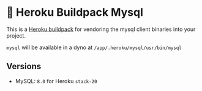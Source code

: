 # 🐶 Heroku Buildpack Mysql

This is a [Heroku buildpack](http://devcenter.heroku.com/articles/buildpacks) for vendoring the mysql client binaries into your project.

`mysql` will be available in a dyno at `/app/.heroku/mysql/usr/bin/mysql`

## Versions

* MySQL: `8.0` for Heroku `stack-20`
